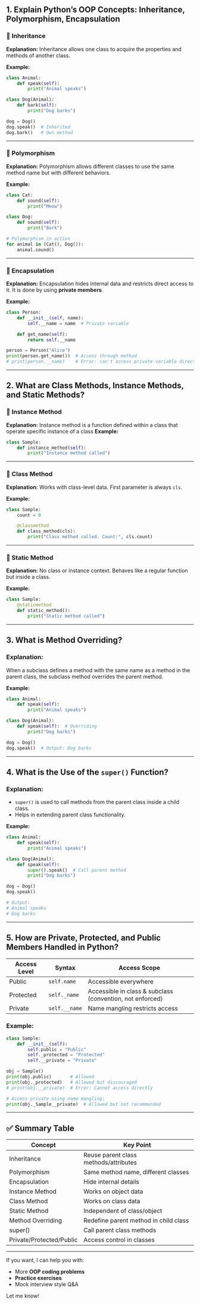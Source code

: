 ## 1. **Explain Python’s OOP Concepts: Inheritance, Polymorphism, Encapsulation**

### 🔹 Inheritance

**Explanation:**
Inheritance allows one class to acquire the properties and methods of another class.


**Example:**

```python
class Animal:
    def speak(self):
        print("Animal speaks")

class Dog(Animal):
    def bark(self):
        print("Dog barks")

dog = Dog()
dog.speak()  # Inherited
dog.bark()   # Own method
```

---

### 🔹 Polymorphism

**Explanation:**
Polymorphism allows different classes to use the same method name but with different behaviors.

**Example:**

```python
class Cat:
    def sound(self):
        print("Meow")

class Dog:
    def sound(self):
        print("Bark")

# Polymorphism in action
for animal in (Cat(), Dog()):
    animal.sound()
```

---

### 🔹 Encapsulation

**Explanation:**
Encapsulation hides internal data and restricts direct access to it.
It is done by using **private members**.

**Example:**

```python
class Person:
    def __init__(self, name):
        self.__name = name  # Private variable

    def get_name(self):
        return self.__name

person = Person("Alice")
print(person.get_name())  # Access through method
# print(person.__name)    # Error: can't access private variable directly
```

---

## 2. **What are Class Methods, Instance Methods, and Static Methods?**

### 🔹 Instance Method

**Explanation:**
Instance method is a function defined within a class that operate specific instance of a class
**Example:**

```python
class Sample:
    def instance_method(self):
        print("Instance method called")
```

---

### 🔹 Class Method

**Explanation:**
Works with class-level data.
First parameter is always `cls`.

**Example:**

```python
class Sample:
    count = 0

    @classmethod
    def class_method(cls):
        print("Class method called. Count:", cls.count)
```

---

### 🔹 Static Method

**Explanation:**
No class or instance context.
Behaves like a regular function but inside a class.

**Example:**

```python
class Sample:
    @staticmethod
    def static_method():
        print("Static method called")
```

---

## 3. **What is Method Overriding?**

### Explanation:

When a subclass defines a method with the same name as a method in the parent class, the subclass method overrides the parent method.

**Example:**

```python
class Animal:
    def speak(self):
        print("Animal speaks")

class Dog(Animal):
    def speak(self):  # Overriding
        print("Dog barks")

dog = Dog()
dog.speak()  # Output: Dog barks
```

---

## 4. **What is the Use of the `super()` Function?**

### Explanation:

* `super()` is used to call methods from the parent class inside a child class.
* Helps in extending parent class functionality.

**Example:**

```python
class Animal:
    def speak(self):
        print("Animal speaks")

class Dog(Animal):
    def speak(self):
        super().speak()  # Call parent method
        print("Dog barks")

dog = Dog()
dog.speak()

# Output:
# Animal speaks
# Dog barks
```

---

## 5. **How are Private, Protected, and Public Members Handled in Python?**

| Access Level | Syntax        | Access Scope                                              |
| ------------ | ------------- | --------------------------------------------------------- |
| Public       | `self.name`   | Accessible everywhere                                     |
| Protected    | `self._name`  | Accessible in class & subclass (convention, not enforced) |
| Private      | `self.__name` | Name mangling restricts access                            |

### Example:

```python
class Sample:
    def __init__(self):
        self.public = "Public"
        self._protected = "Protected"
        self.__private = "Private"

obj = Sample()
print(obj.public)       # Allowed
print(obj._protected)   # Allowed but discouraged
# print(obj.__private)  # Error: Cannot access directly

# Access private using name mangling:
print(obj._Sample__private)  # Allowed but not recommended
```

---

## ✅ Summary Table

| Concept                  | Key Point                             |
| ------------------------ | ------------------------------------- |
| Inheritance              | Reuse parent class methods/attributes |
| Polymorphism             | Same method name, different classes   |
| Encapsulation            | Hide internal details                 |
| Instance Method          | Works on object data                  |
| Class Method             | Works on class data                   |
| Static Method            | Independent of class/object           |
| Method Overriding        | Redefine parent method in child class |
| super()                  | Call parent class methods             |
| Private/Protected/Public | Access control in classes             |

---

If you want, I can help you with:

* More **OOP coding problems**
* **Practice exercises**
* Mock interview style Q\&A

Let me know!
